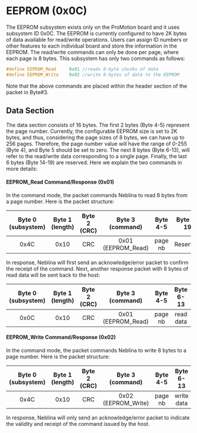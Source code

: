 # EEPROM (0x0C)

The EEPROM subsystem exists only on the ProMotion board and it uses subsystem ID 0x0C. The EEPROM is currently configured to have 2K bytes of data available for read/write operations. Users can assign ID numbers or other features to each individual board and store the information in the EEPROM. The read/write commands can only be done per page, where each page is 8 bytes. This subsystem has only two commands as follows:

```c 
#define EEPROM_Read		0x01 //reads 8-byte chunks of data
#define EEPROM_Write	0x02 //write 8-bytes of data to the EEPROM
```

Note that the above commands are placed within the header section of the packet in Byte#3.

## Data Section
The data section consists of 16 bytes. The first 2 bytes (Byte 4-5) represent the page number. Currently, the configurable EEPROM size is set to 2K bytes, and thus, considering the page sizes of 8 bytes, we can have up to 256 pages. Therefore, the page number value will have the range of 0-255 (Byte 4), and Byte 5 should be set to zero. The next 8 bytes (Byte 6-13), will refer to the read/write data corresponding to a single page. Finally, the last 6 bytes (Byte 14-19) are reserved. Here we explain the two commands in more details:

#### EEPROM_Read Command/Response (0x01)
In the command mode, the packet commands Neblina to read 8 bytes from a page number. Here is the packet structure:

| Byte 0 (subsystem) | Byte 1 (length) | Byte 2 (CRC) | Byte 3 (command) |Byte 4-5|Byte 6-19 |
|:------------------:|:---------------:|:------------:|:----------------:|:------:|:--------:|
|        0x4C        |       0x10      |      CRC     |0x01 (EEPROM_Read)|page nb | Reserved |

In response, Neblina will first send an acknowledge/error packet to confirm the receipt of the command. Next, another response packet with 8 bytes of read data will be sent back to the host:

| Byte 0 (subsystem) | Byte 1 (length) | Byte 2 (CRC) | Byte 3 (command) |Byte 4-5|Byte 6-13|Byte 14-19|
|:------------------:|:---------------:|:------------:|:----------------:|:------:|:-------:|:--------:|
|        0x0C        |       0x10      |      CRC     |0x01 (EEPROM_Read)|page nb |read data| Reserved |

#### EEPROM_Write Command/Response (0x02)
In the command mode, the packet commands Neblina to write 8 bytes to a page number. Here is the packet structure:

| Byte 0 (subsystem) | Byte 1 (length) | Byte 2 (CRC) | Byte 3 (command)  |Byte 4-5|Byte 6-13 |Byte 14-19|
|:------------------:|:---------------:|:------------:|:-----------------:|:------:|:--------:|:--------:|
|        0x4C        |       0x10      |      CRC     |0x02 (EEPROM_Write)|page nb |write data| Reserved |

In response, Neblina will only send an acknowledge/error packet to indicate the validity and receipt of the command issued by the host.
